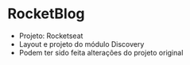 # RocketBlog

* Projeto: Rocketseat
* Layout e projeto do módulo Discovery 
* Podem ter sido feita alterações do projeto original
